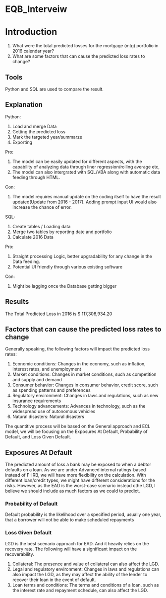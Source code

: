 # EQB_Interveiw
# Introduction
1. What were the total predicted losses for the mortgage (mtg) portfolio in 2016 calendar year?
2. What are some factors that can cause the predicted loss rates to change?

## Tools 
Python and SQL are used to compare the result. 

## Explanation
Python: 
1. Load and merge Data
2. Getting the predicted loss
3. Mark the targeted year/summarze
4. Exporting

Pro: 
1. The model can be easily updated for different aspects, with the capability of analyzing data through liner regression/rolling average etc,
2. The model can also intergrated with SQL/VBA along with automatic data feeding through HTML. 

Con:

1. The model requires manual update on the coding itself to have the result updated(Update from 2016 - 2017). Adding prompt input UI would also increase the chance of error.

SQL: 
1. Create tables / Loading data
3. Merge two tables by reporting date and portfolio 
4. Calculate 2016 Data

Pro: 
1. Straight processing Logic, better upgradability for any change in the Data feeding.
2. Potential UI friendly through various existing software

Con:
1. Might be lagging once the Database getting bigger



## Results 
The Total Predicted Loss in 2016 is $ 117,308,934.20


## Factors that can cause the predicted loss rates to change

Generally speaking, the following factors will impact the predicted loss rates:

1. Economic conditions: Changes in the economy, such as inflation, interest rates, and unemployment
2. Market conditions: Changes in market conditions, such as competition and supply and demand
3. Consumer behavior: Changes in consumer behavior, credit score, such as spending patterns and preferences
4. Regulatory environment: Changes in laws and regulations, such as new insurance requirements
5. Technology advancements: Advances in technology, such as the widespread use of autonomous vehicles
6. Natural disasters: Natural disasters

The quantitive process will be based on the General approach and ECL model, we will be focusing on the Exposures At Default, Probability of Default, and Loss Given Default.

## Exposures At Default
The predicted amount of loss a bank may be exposed to when a debtor defaults on a loan. As we are under Advanced internal ratings-based instead of F-IRB, we will have more flexibility on the calculation. With different loan/credit types, we might have different considerations for the risks. However, as the EAD is the worst-case scenario instead othe LGD, I believe we should include as much factors as we could to predict.

### Probability of Default 
Default probability is the likelihood over a specified period, usually one year, that a borrower will not be able to make scheduled repayments

### Loss Given Default 
LGD is the best scenario approach for EAD. And it heavily relies on the recovery rate. The following will have a significant impact on the recoverability. 

1. Collateral: The presence and value of collateral can also affect the LGD.
2. Legal and regulatory environment: Changes in laws and regulations can also impact the LGD, as they may affect the ability of the lender to recover their loan in the event of default.
3. Loan terms and conditions: The terms and conditions of a loan, such as the interest rate and repayment schedule, can also affect the LGD.
